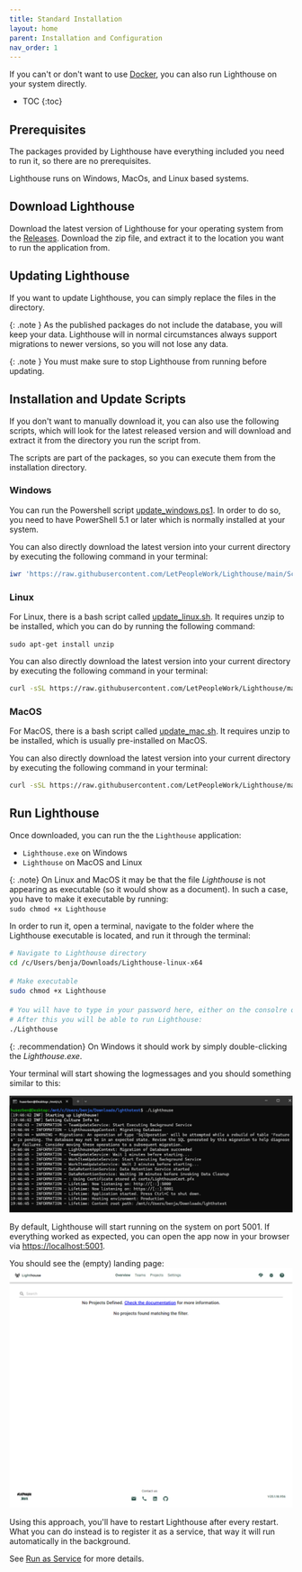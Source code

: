 ```yaml
---
title: Standard Installation
layout: home
parent: Installation and Configuration
nav_order: 1
---
```


If you can't or don't want to use [Docker](./docker.html), you can also run Lighthouse on your system directly.

- TOC
{:toc}

## Prerequisites
The packages provided by Lighthouse have everything included you need to run it, so there are no prerequisites.

Lighthouse runs on Windows, MacOs, and Linux based systems.

## Download Lighthouse
Download the latest version of Lighthouse for your operating system from the [Releases](https://github.com/LetPeopleWork/Lighthouse/releases/latest).
Download the zip file, and extract it to the location you want to run the application from.

## Updating Lighthouse
If you want to update Lighthouse, you can simply replace the files in the directory.

{: .note }
As the published packages do not include the database, you will keep your data. Lighthouse will in normal circumstances always support migrations to newer versions, so you will not lose any data.

{: .note }
You must make sure to stop Lighthouse from running before updating.

## Installation and Update Scripts
If you don't want to manually download it, you can also use the following scripts, which will look for the latest released version and will download and extract it from the directory you run the script from.

The scripts are part of the packages, so you can execute them from the installation directory.

### Windows
You can run the Powershell script [update_windows.ps1](https://github.com/LetPeopleWork/Lighthouse/blob/main/Scripts/update_windows.ps1). In order to do so, you need to have PowerShell 5.1 or later which is normally installed at your system.

You can also directly download the latest version into your current directory by executing the following command in your terminal:

```powershell
iwr 'https://raw.githubusercontent.com/LetPeopleWork/Lighthouse/main/Scripts/update_windows.ps1' | iex
```
  
### Linux
For Linux, there is a bash script called [update_linux.sh](https://github.com/LetPeopleWork/Lighthouse/blob/main/Scripts/update_linux.sh). It requires unzip to be installed, which you can do by running the following command:

`sudo apt-get install unzip`

You can also directly download the latest version into your current directory by executing the following command in your terminal:

```bash
curl -sSL https://raw.githubusercontent.com/LetPeopleWork/Lighthouse/main/Scripts/update_linux.sh | bash
```

### MacOS
For MacOS, there is a bash script called [update_mac.sh](https://github.com/LetPeopleWork/Lighthouse/blob/main/Scripts/update_mac.sh). It requires unzip to be installed, which is usually pre-installed on MacOS.

You can also directly download the latest version into your current directory by executing the following command in your terminal:

```bash
curl -sSL https://raw.githubusercontent.com/LetPeopleWork/Lighthouse/main/Scripts/update_mac.sh | bash
```

## Run Lighthouse
Once downloaded, you can run the the `Lighthouse` application:
- `Lighthouse.exe` on Windows
- `Lighthouse` on MacOS and Linux

{: .note}
On Linux and MacOS it may be that the file *Lighthouse* is not appearing as executable (so it would show as a document). In such a case, you have to make it executable by running:  
`sudo chmod +x Lighthouse`

In order to run it, open a terminal, navigate to the folder where the Lighthouse executable is located, and run it through the terminal:
```bash
# Navigate to Lighthouse directory
cd /c/Users/benja/Downloads/Lighthouse-linux-x64

# Make executable
sudo chmod +x Lighthouse

# You will have to type in your password here, either on the consolre or via the UI
# After this you will be able to run Lighthouse:
./Lighthouse
```

{: .recommendation}
On Windows it should work by simply double-clicking the *Lighthouse.exe*.

Your terminal will start showing the logmessages and you should something similar to this:

![Starting Lighthouse](../assets/installation/startup.png)

By default, Lighthouse will start running on the system on port 5001. If everything worked as expected, you can open the app now in your browser via [https://localhost:5001](https://localhost:5001).

You should see the (empty) landing page:
![Landing Page](../assets/installation/landingpage.png)

Using this approach, you'll have to restart Lighthouse after every restart. What you can do instead is to register it as a service, that way it will run automatically in the background.

See [Run as Service](./service.html) for more details.